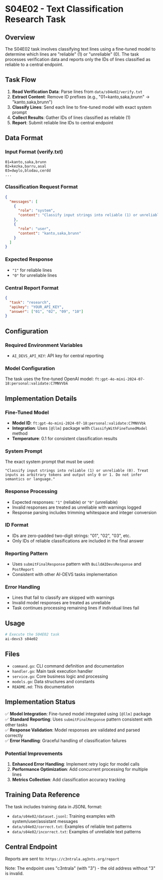 # S04E02 - Text Classification Research Task

## Overview

The S04E02 task involves classifying text lines using a fine-tuned model to determine which lines are "reliable" (1) or "unreliable" (0). The task processes verification data and reports only the IDs of lines classified as reliable to a central endpoint.

## Task Flow

1. **Read Verification Data**: Parse lines from `data/s04e02/verify.txt`
2. **Extract Content**: Remove ID prefixes (e.g., "01=kanto,saka,brunn" → "kanto,saka,brunn")
3. **Classify Lines**: Send each line to fine-tuned model with exact system prompt
4. **Collect Results**: Gather IDs of lines classified as reliable (1)
5. **Report**: Submit reliable line IDs to central endpoint

## Data Format

### Input Format (verify.txt)
```
01=kanto,saka,brunn
02=kezka,barru,asal
03=dwylo,blodau,cerdd
...
```

### Classification Request Format
```json
{
  "messages": [
    {
      "role": "system",
      "content": "Classify input strings into reliable (1) or unreliable (0). Treat inputs as arbitrary tokens and output only 0 or 1. Do not infer semantics or language."
    },
    {
      "role": "user", 
      "content": "kanto,saka,brunn"
    }
  ]
}
```

### Expected Response
- `"1"` for reliable lines
- `"0"` for unreliable lines

### Central Report Format
```json
{
  "task": "research",
  "apikey": "YOUR_API_KEY",
  "answer": ["01", "02", "09", "10"]
}
```

## Configuration

### Required Environment Variables
- `AI_DEVS_API_KEY`: API key for central reporting

### Model Configuration
The task uses the fine-tuned OpenAI model: `ft:gpt-4o-mini-2024-07-18:personal:validate:C7MNVVbk`

## Implementation Details

### Fine-Tuned Model
- **Model ID**: `ft:gpt-4o-mini-2024-07-18:personal:validate:C7MNVVbk`
- **Integration**: Uses `[@llm]` package with `ClassifyWithFineTunedModel` method
- **Temperature**: 0.1 for consistent classification results

### System Prompt
The exact system prompt that must be used:
```
"Classify input strings into reliable (1) or unreliable (0). Treat inputs as arbitrary tokens and output only 0 or 1. Do not infer semantics or language."
```

### Response Processing
- Expected responses: `"1"` (reliable) or `"0"` (unreliable)
- Invalid responses are treated as unreliable with warnings logged
- Response parsing includes trimming whitespace and integer conversion

### ID Format
- IDs are zero-padded two-digit strings: "01", "02", "03", etc.
- Only IDs of reliable classifications are included in the final answer

### Reporting Pattern
- Uses `submitFinalResponse` pattern with `BuildAIDevsResponse` and `PostReport`
- Consistent with other AI-DEVS tasks implementation

### Error Handling
- Lines that fail to classify are skipped with warnings
- Invalid model responses are treated as unreliable
- Task continues processing remaining lines if individual lines fail

## Usage

```bash
# Execute the S04E02 task
ai-devs3 s04e02
```

## Files

- `command.go`: CLI command definition and documentation
- `handler.go`: Main task execution handler
- `service.go`: Core business logic and processing
- `models.go`: Data structures and constants
- `README.md`: This documentation

## Implementation Status

✅ **Model Integration**: Fine-tuned model integrated using `[@llm]` package  
✅ **Standard Reporting**: Uses `submitFinalResponse` pattern consistent with other tasks  
✅ **Response Validation**: Model responses are validated and parsed correctly  
✅ **Error Handling**: Graceful handling of classification failures  

### Potential Improvements
1. **Enhanced Error Handling**: Implement retry logic for model calls
2. **Performance Optimization**: Add concurrent processing for multiple lines
3. **Metrics Collection**: Add classification accuracy tracking

## Training Data Reference

The task includes training data in JSONL format:
- `data/s04e02/dataset.jsonl`: Training examples with system/user/assistant messages
- `data/s04e02/correct.txt`: Examples of reliable text patterns
- `data/s04e02/incorrect.txt`: Examples of unreliable text patterns

## Central Endpoint

Reports are sent to: `https://c3ntrala.ag3nts.org/report`

Note: The endpoint uses "c3ntrala" (with "3") - the old address without "3" is invalid.